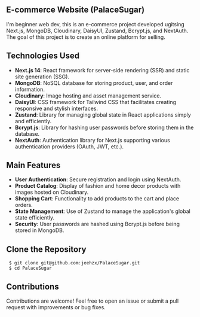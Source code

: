 ## E-commerce Website (PalaceSugar)
I'm beginner web dev, this is an e-commerce project developed ugitsing Next.js, MongoDB, Cloudinary, DaisyUI, Zustand, Bcrypt.js, and NextAuth. The goal of this project is to create an online platform for selling.

## Technologies Used

- **Next.js 14**: React framework for server-side rendering (SSR) and static site generation (SSG).
- **MongoDB**: NoSQL database for storing product, user, and order information.
- **Cloudinary**: Image hosting and asset management service.
- **DaisyUI**: CSS framework for Tailwind CSS that facilitates creating responsive and stylish interfaces.
- **Zustand**: Library for managing global state in React applications simply and efficiently.
- **Bcrypt.js**: Library for hashing user passwords before storing them in the database.
- **NextAuth**: Authentication library for Next.js supporting various authentication providers (OAuth, JWT, etc.).

## Main Features

- **User Authentication**: Secure registration and login using NextAuth.
- **Product Catalog**: Display of fashion and home decor products with images hosted on Cloudinary.
- **Shopping Cart**: Functionality to add products to the cart and place orders.
- **State Management**: Use of Zustand to manage the application's global state efficiently.
- **Security**: User passwords are hashed using Bcrypt.js before being stored in MongoDB.

## Clone the Repository

   ```shell
    $ git clone git@github.com:jeehzx/PalaceSugar.git
    $ cd PalaceSugar
   ```

## Contributions
Contributions are welcome! Feel free to open an issue or submit a pull request with improvements or bug fixes.
